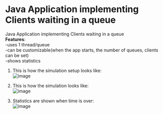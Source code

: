 # Java Application implementing Clients waiting in a queue
Java Application implementing Clients waiting in a queue  
**Features**:    
-uses 1 thread/queue  
-can be customizable(when the app starts, the number of queues, clients can be set)  
-shows statistics  
  
    
     
1. This is how the simulation setup looks like:  
![image](https://user-images.githubusercontent.com/37183688/42727908-993fb638-87b7-11e8-8518-eebe3df98125.png)  
  
  
   
2. This is how the simulation looks like:    
![image](https://user-images.githubusercontent.com/37183688/42727910-9dcdb006-87b7-11e8-9731-211431ba1039.png) 

3. Statistics are shown when time is over:   
![image](https://user-images.githubusercontent.com/37183688/42727913-a1d3668c-87b7-11e8-99a7-35443b6794f7.png)
